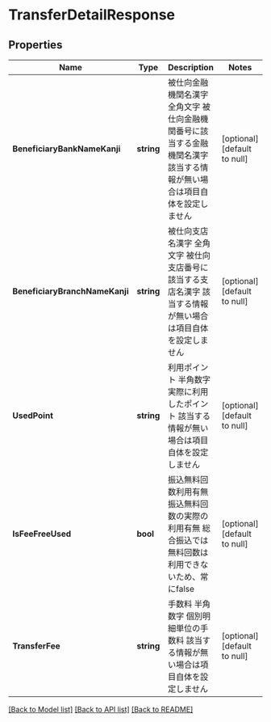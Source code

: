 # TransferDetailResponse

## Properties
Name | Type | Description | Notes
------------ | ------------- | ------------- | -------------
**BeneficiaryBankNameKanji** | **string** | 被仕向金融機関名漢字 全角文字 被仕向金融機関番号に該当する金融機関名漢字 該当する情報が無い場合は項目自体を設定しません  | [optional] [default to null]
**BeneficiaryBranchNameKanji** | **string** | 被仕向支店名漢字 全角文字 被仕向支店番号に該当する支店名漢字 該当する情報が無い場合は項目自体を設定しません  | [optional] [default to null]
**UsedPoint** | **string** | 利用ポイント 半角数字 実際に利用したポイント 該当する情報が無い場合は項目自体を設定しません  | [optional] [default to null]
**IsFeeFreeUsed** | **bool** | 振込無料回数利用有無 振込無料回数の実際の利用有無 総合振込では無料回数は利用できないため、常にfalse  | [optional] [default to null]
**TransferFee** | **string** | 手数料 半角数字 個別明細単位の手数料 該当する情報が無い場合は項目自体を設定しません  | [optional] [default to null]

[[Back to Model list]](../README.md#documentation-for-models) [[Back to API list]](../README.md#documentation-for-api-endpoints) [[Back to README]](../README.md)

